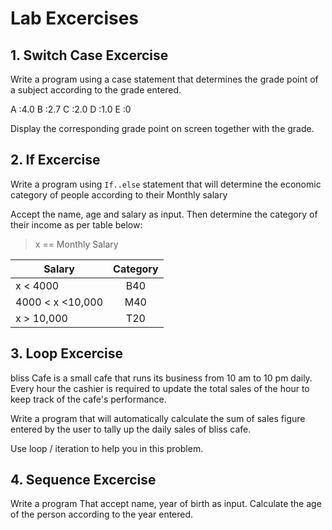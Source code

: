 # Lab Excercises

## 1. Switch Case Excercise

Write a program using a case statement that determines the grade point of a subject according
to the grade entered.

A :4.0
B :2.7
C :2.0
D :1.0
E :0

Display the corresponding grade point on screen together with the grade.

## 2. If Excercise

Write a program using `If..else` statement that will determine the economic category of people according to their Monthly salary

Accept the name, age and salary as input. Then determine the category of their income as per table below:

> x == Monthly Salary

| Salary        | Category           |
| ------------- |:------------------:| 
| x < 4000	      | B40    |
|4000 < x <10,000| M40|
| x > 10,000	  | T20|

## 3. Loop Excercise

bliss Cafe is a small cafe that runs its business from 10 am to 10 pm daily. Every hour the cashier is required to update the total sales of the hour to keep track of the cafe's performance.

Write a program that will automatically calculate the sum of 
sales figure entered by the user to tally up the daily sales of bliss cafe.

Use loop / iteration to help you in this problem.

## 4. Sequence Excercise

Write a program That accept name, year of birth as input. 
Calculate the age of the person according to the year entered.
